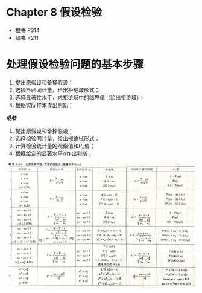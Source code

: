 # Chapter 8 假设检验

- 橙书 P314
- 绿书 P211

# 处理假设检验问题的基本步骤

1. 提出原假设和备择假设；
2. 选择检验同计量，给出拒绝域形式；
3. 选择显著性水平，求拒绝域中的临界值（给出拒绝域）；
4. 根据实际样本作出判断；

**或者**

1. 提出原假设和备择假设；
2. 选择检验同计量，给出拒绝域形式；
3. 计算检验统计量的观察值和$P\_$值；
4. 根据给定的显著水平$\alpha$作出判断；

![](./1655309083973-4c4facd4-5d4b-4a59-8e32-5db80256bf4e.jpeg)

